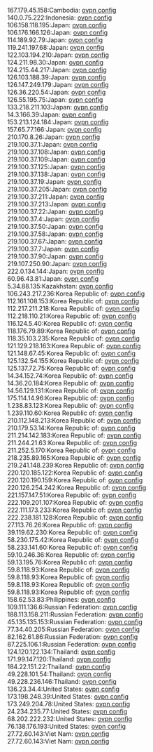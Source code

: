 167.179.45.158:Cambodia: [ovpn config](vpn/167_179_45_158.ovpn)  
140.0.75.222:Indonesia: [ovpn config](vpn/140_0_75_222.ovpn)  
106.158.118.195:Japan: [ovpn config](vpn/106_158_118_195.ovpn)  
106.176.166.126:Japan: [ovpn config](vpn/106_176_166_126.ovpn)  
114.189.92.79:Japan: [ovpn config](vpn/114_189_92_79.ovpn)  
119.241.197.68:Japan: [ovpn config](vpn/119_241_197_68.ovpn)  
122.103.194.210:Japan: [ovpn config](vpn/122_103_194_210.ovpn)  
124.211.98.30:Japan: [ovpn config](vpn/124_211_98_30.ovpn)  
124.215.44.217:Japan: [ovpn config](vpn/124_215_44_217.ovpn)  
126.103.188.39:Japan: [ovpn config](vpn/126_103_188_39.ovpn)  
126.147.249.179:Japan: [ovpn config](vpn/126_147_249_179.ovpn)  
126.36.220.54:Japan: [ovpn config](vpn/126_36_220_54.ovpn)  
126.55.195.75:Japan: [ovpn config](vpn/126_55_195_75.ovpn)  
133.218.211.103:Japan: [ovpn config](vpn/133_218_211_103.ovpn)  
14.3.166.39:Japan: [ovpn config](vpn/14_3_166_39.ovpn)  
153.213.124.184:Japan: [ovpn config](vpn/153_213_124_184.ovpn)  
157.65.77.166:Japan: [ovpn config](vpn/157_65_77_166.ovpn)  
210.170.8.26:Japan: [ovpn config](vpn/210_170_8_26.ovpn)  
219.100.37.1:Japan: [ovpn config](vpn/219_100_37_1.ovpn)  
219.100.37.108:Japan: [ovpn config](vpn/219_100_37_108.ovpn)  
219.100.37.109:Japan: [ovpn config](vpn/219_100_37_109.ovpn)  
219.100.37.125:Japan: [ovpn config](vpn/219_100_37_125.ovpn)  
219.100.37.138:Japan: [ovpn config](vpn/219_100_37_138.ovpn)  
219.100.37.19:Japan: [ovpn config](vpn/219_100_37_19.ovpn)  
219.100.37.205:Japan: [ovpn config](vpn/219_100_37_205.ovpn)  
219.100.37.211:Japan: [ovpn config](vpn/219_100_37_211.ovpn)  
219.100.37.213:Japan: [ovpn config](vpn/219_100_37_213.ovpn)  
219.100.37.22:Japan: [ovpn config](vpn/219_100_37_22.ovpn)  
219.100.37.4:Japan: [ovpn config](vpn/219_100_37_4.ovpn)  
219.100.37.50:Japan: [ovpn config](vpn/219_100_37_50.ovpn)  
219.100.37.58:Japan: [ovpn config](vpn/219_100_37_58.ovpn)  
219.100.37.67:Japan: [ovpn config](vpn/219_100_37_67.ovpn)  
219.100.37.7:Japan: [ovpn config](vpn/219_100_37_7.ovpn)  
219.100.37.90:Japan: [ovpn config](vpn/219_100_37_90.ovpn)  
219.107.250.90:Japan: [ovpn config](vpn/219_107_250_90.ovpn)  
222.0.134.144:Japan: [ovpn config](vpn/222_0_134_144.ovpn)  
60.96.43.81:Japan: [ovpn config](vpn/60_96_43_81.ovpn)  
5.34.88.135:Kazakhstan: [ovpn config](vpn/5_34_88_135.ovpn)  
106.243.217.236:Korea Republic of: [ovpn config](vpn/106_243_217_236.ovpn)  
112.161.108.153:Korea Republic of: [ovpn config](vpn/112_161_108_153.ovpn)  
112.217.211.218:Korea Republic of: [ovpn config](vpn/112_217_211_218.ovpn)  
112.218.110.21:Korea Republic of: [ovpn config](vpn/112_218_110_21.ovpn)  
116.124.5.40:Korea Republic of: [ovpn config](vpn/116_124_5_40.ovpn)  
118.176.79.89:Korea Republic of: [ovpn config](vpn/118_176_79_89.ovpn)  
118.35.103.235:Korea Republic of: [ovpn config](vpn/118_35_103_235.ovpn)  
121.129.218.163:Korea Republic of: [ovpn config](vpn/121_129_218_163.ovpn)  
121.148.67.45:Korea Republic of: [ovpn config](vpn/121_148_67_45.ovpn)  
125.132.54.155:Korea Republic of: [ovpn config](vpn/125_132_54_155.ovpn)  
125.137.72.75:Korea Republic of: [ovpn config](vpn/125_137_72_75.ovpn)  
14.34.152.74:Korea Republic of: [ovpn config](vpn/14_34_152_74.ovpn)  
14.36.20.184:Korea Republic of: [ovpn config](vpn/14_36_20_184.ovpn)  
14.56.129.131:Korea Republic of: [ovpn config](vpn/14_56_129_131.ovpn)  
175.114.14.96:Korea Republic of: [ovpn config](vpn/175_114_14_96.ovpn)  
1.238.83.123:Korea Republic of: [ovpn config](vpn/1_238_83_123.ovpn)  
1.239.110.60:Korea Republic of: [ovpn config](vpn/1_239_110_60.ovpn)  
210.112.148.213:Korea Republic of: [ovpn config](vpn/210_112_148_213.ovpn)  
210.179.53.14:Korea Republic of: [ovpn config](vpn/210_179_53_14.ovpn)  
211.214.142.183:Korea Republic of: [ovpn config](vpn/211_214_142_183.ovpn)  
211.244.21.63:Korea Republic of: [ovpn config](vpn/211_244_21_63.ovpn)  
211.252.5.170:Korea Republic of: [ovpn config](vpn/211_252_5_170.ovpn)  
218.235.89.165:Korea Republic of: [ovpn config](vpn/218_235_89_165.ovpn)  
219.241.148.239:Korea Republic of: [ovpn config](vpn/219_241_148_239.ovpn)  
220.120.185.122:Korea Republic of: [ovpn config](vpn/220_120_185_122.ovpn)  
220.120.190.159:Korea Republic of: [ovpn config](vpn/220_120_190_159.ovpn)  
220.126.254.242:Korea Republic of: [ovpn config](vpn/220_126_254_242.ovpn)  
221.157.147.51:Korea Republic of: [ovpn config](vpn/221_157_147_51.ovpn)  
222.109.201.107:Korea Republic of: [ovpn config](vpn/222_109_201_107.ovpn)  
222.111.173.233:Korea Republic of: [ovpn config](vpn/222_111_173_233.ovpn)  
222.238.181.128:Korea Republic of: [ovpn config](vpn/222_238_181_128.ovpn)  
27.113.76.26:Korea Republic of: [ovpn config](vpn/27_113_76_26.ovpn)  
39.119.62.230:Korea Republic of: [ovpn config](vpn/39_119_62_230.ovpn)  
58.230.175.42:Korea Republic of: [ovpn config](vpn/58_230_175_42.ovpn)  
58.233.141.60:Korea Republic of: [ovpn config](vpn/58_233_141_60.ovpn)  
59.10.246.36:Korea Republic of: [ovpn config](vpn/59_10_246_36.ovpn)  
59.13.195.76:Korea Republic of: [ovpn config](vpn/59_13_195_76.ovpn)  
59.8.118.93:Korea Republic of: [ovpn config](vpn/59_8_118_93.ovpn)  
59.8.118.93:Korea Republic of: [ovpn config](vpn/59_8_118_93.ovpn)  
59.8.118.93:Korea Republic of: [ovpn config](vpn/59_8_118_93.ovpn)  
59.8.118.93:Korea Republic of: [ovpn config](vpn/59_8_118_93.ovpn)  
158.62.53.83:Philippines: [ovpn config](vpn/158_62_53_83.ovpn)  
109.111.136.6:Russian Federation: [ovpn config](vpn/109_111_136_6.ovpn)  
188.113.158.211:Russian Federation: [ovpn config](vpn/188_113_158_211.ovpn)  
45.135.135.153:Russian Federation: [ovpn config](vpn/45_135_135_153.ovpn)  
77.34.40.205:Russian Federation: [ovpn config](vpn/77_34_40_205.ovpn)  
82.162.61.86:Russian Federation: [ovpn config](vpn/82_162_61_86.ovpn)  
87.225.106.1:Russian Federation: [ovpn config](vpn/87_225_106_1.ovpn)  
124.120.122.134:Thailand: [ovpn config](vpn/124_120_122_134.ovpn)  
171.99.147.120:Thailand: [ovpn config](vpn/171_99_147_120.ovpn)  
184.22.151.22:Thailand: [ovpn config](vpn/184_22_151_22.ovpn)  
49.228.101.54:Thailand: [ovpn config](vpn/49_228_101_54.ovpn)  
49.228.236.146:Thailand: [ovpn config](vpn/49_228_236_146.ovpn)  
136.23.34.4:United States: [ovpn config](vpn/136_23_34_4.ovpn)  
173.198.248.39:United States: [ovpn config](vpn/173_198_248_39.ovpn)  
173.249.204.78:United States: [ovpn config](vpn/173_249_204_78.ovpn)  
24.234.235.77:United States: [ovpn config](vpn/24_234_235_77.ovpn)  
68.202.222.232:United States: [ovpn config](vpn/68_202_222_232.ovpn)  
76.138.176.193:United States: [ovpn config](vpn/76_138_176_193.ovpn)  
27.72.60.143:Viet Nam: [ovpn config](vpn/27_72_60_143.ovpn)  
27.72.60.143:Viet Nam: [ovpn config](vpn/27_72_60_143.ovpn)  

